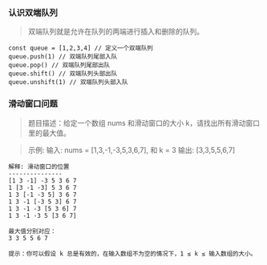 ### 认识双端队列

 > 双端队列就是允许在队列的两端进行插入和删除的队列。

 ```
 const queue = [1,2,3,4] // 定义一个双端队列   
queue.push(1) // 双端队列尾部入队 
queue.pop() // 双端队列尾部出队   
queue.shift() // 双端队列头部出队 
queue.unshift(1) // 双端队列头部入队
 ```

### 滑动窗口问题

> 题目描述：给定一个数组 nums 和滑动窗口的大小 k，请找出所有滑动窗口里的最大值。

> 示例: 输入: nums = [1,3,-1,-3,5,3,6,7], 和 k = 3 输出: [3,3,5,5,6,7]

```
解释: 滑动窗口的位置
---------------
[1 3 -1] -3 5 3 6 7
1 [3 -1 -3] 5 3 6 7
1 3 [-1 -3 5] 3 6 7
1 3 -1 [-3 5 3] 6 7
1 3 -1 -3 [5 3 6] 7
1 3 -1 -3 5 [3 6 7]

```
```
最大值分别对应：
3 3 5 5 6 7
```
```
提示：你可以假设 k 总是有效的，在输入数组不为空的情况下，1 ≤ k ≤ 输入数组的大小。
```


